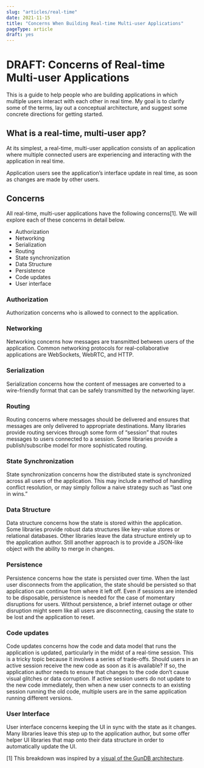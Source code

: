 ```yaml
---
slug: "articles/real-time"
date: 2021-11-15
title: "Concerns When Building Real-time Multi-user Applications"
pageType: article
draft: yes
---
```


# DRAFT: Concerns of Real-time Multi-user Applications
This is a guide to help people who are building applications in which multiple users interact with each other in real time. My goal is to clarify some of the terms, lay out a conceptual architecture, and suggest some concrete directions for getting started.

## What is a real-time, multi-user app?
At its simplest, a real-time, multi-user application consists of an application where multiple connected users are experiencing and interacting with the application in real time.

Application users see the application’s interface update in real time, as soon as changes are made by other users.

## Concerns
All real-time, multi-user applications have the following concerns[1]. We will explore each of these concerns in detail below.

* Authorization
* Networking
* Serialization
* Routing
* State synchronization
* Data Structure
* Persistence
* Code updates
* User interface

### Authorization
Authorization concerns who is allowed to connect to the application.

### Networking
Networking concerns how messages are transmitted between users of the application. Common networking protocols for real-collaborative applications are WebSockets, WebRTC, and HTTP.

### Serialization
Serialization concerns how the content of messages are converted to a wire-friendly format that can be safely transmitted by the networking layer.

### Routing
Routing concerns where messages should be delivered and ensures that messages are only delivered to appropriate destinations. Many libraries provide routing services through some form of “session” that routes messages to users connected to a session. Some libraries provide a publish/subscribe model for more sophisticated routing.

### State Synchronization
State synchronization concerns how the distributed state is synchronized across all users of the application. This may include a method of handling conflict resolution, or may simply follow a naive strategy such as “last one in wins.”

### Data Structure
Data structure concerns how the state is stored within the application. Some libraries provide robust data structures like key-value stores or relational databases. Other libraries leave the data structure entirely up to the application author. Still another approach is to provide a JSON-like object with the ability to merge in changes.

### Persistence
Persistence concerns how the state is persisted over time. When the last user disconnects from the application, the state should be persisted so that application can continue from where it left off. Even if sessions are intended to be disposable, persistence is needed for the case of momentary disruptions for users. Without persistence, a brief internet outage or other disruption might seem like all users are disconnecting, causing the state to be lost and the application to reset.

### Code updates
Code updates concerns how the code and data model that runs the application is updated, particularly in the midst of a real-time session. This is a tricky topic because it involves a series of trade-offs. Should users in an active session receive the new code as soon as it is available? If so, the application author needs to ensure that changes to the code don’t cause visual glitches or data corruption. If active session users do not update to the new code immediately, then when a new user connects to an existing session running the old code, multiple users are in the same application running different versions.

### User Interface
User interface concerns keeping the UI in sync with the state as it changes. Many libraries leave this step up to the application author, but some offer helper UI libraries that map onto their data structure in order to automatically update the UI.

[1] This breakdown was inspired by a [visual of the GunDB architecture](https://camo.githubusercontent.com/96b27be847f73485e63914530b3d9e75ee56adbc7b9ae44b22190a329292fa5a/68747470733a2f2f67756e2e65636f2f7365652f6c61796572732e706e67).